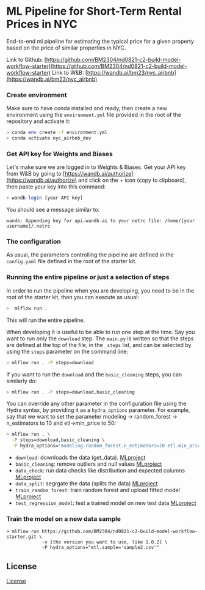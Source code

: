 # ML Pipeline for Short-Term Rental Prices in NYC
End-to-end ml pipeline for estimating the typical price for a given property based 
on the price of similar properties in NYC. 

Link to Github: [https://github.com/BM2304/nd0821-c2-build-model-workflow-starter](https://github.com/BM2304/nd0821-c2-build-model-workflow-starter)
Link to W&B: [https://wandb.ai/bm23/nyc_airbnb](https://wandb.ai/bm23/nyc_airbnb)
### Create environment
Make sure to have conda installed and ready, then create a new environment using the ``environment.yml``
file provided in the root of the repository and activate it:

```bash
> conda env create -f environment.yml
> conda activate nyc_airbnb_dev
```
### Get API key for Weights and Biases
Let's make sure we are logged in to Weights & Biases. Get your API key from W&B by going to 
[https://wandb.ai/authorize](https://wandb.ai/authorize) and click on the + icon (copy to clipboard), 
then paste your key into this command:

```bash
> wandb login [your API key]
```

You should see a message similar to:
```
wandb: Appending key for api.wandb.ai to your netrc file: /home/[your username]/.netrc
```
### The configuration
As usual, the parameters controlling the pipeline are defined in the ``config.yaml`` file defined in
the root of the starter kit.


### Running the entire pipeline or just a selection of steps
In order to run the pipeline when you are developing, you need to be in the root of the starter kit, 
then you can execute as usual:

```bash
>  mlflow run .
```
This will run the entire pipeline.

When developing it is useful to be able to run one step at the time. Say you want to run only
the ``download`` step. The `main.py` is written so that the steps are defined at the top of the file, in the 
``_steps`` list, and can be selected by using the `steps` parameter on the command line:

```bash
> mlflow run . -P steps=download
```
If you want to run the ``download`` and the ``basic_cleaning`` steps, you can similarly do:
```bash
> mlflow run . -P steps=download,basic_cleaning
```
You can override any other parameter in the configuration file using the Hydra syntax, by
providing it as a ``hydra_options`` parameter. For example, say that we want to set the parameter
modeling -> random_forest -> n_estimators to 10 and etl->min_price to 50:

```bash
> mlflow run . \
  -P steps=download,basic_cleaning \
  -P hydra_options="modeling.random_forest.n_estimators=10 etl.min_price=50"
```


- `download`: downloads the data (get_data). [MLproject](https://github.com/BM2304/nd0821-c2-build-model-workflow-starter/blob/master/components/get_data/MLproject)
- `basic_cleaning`: remove outliers and null values [MLproject](https://github.com/BM2304/nd0821-c2-build-model-workflow-starter/blob/master/src/basic_cleaning/MLproject)
- `data_check`: run data checks like distribution and expected columns [MLproject](https://github.com/BM2304/nd0821-c2-build-model-workflow-starter/blob/master/src/data_check/MLproject)
- `data_split`: segrgate the data (splits the data) [MLproject](https://github.com/BM2304/nd0821-c2-build-model-workflow-starter/blob/master/components/train_val_test_split/MLproject)
- `train_random_forest`: train random forest and upload fitted model [MLproject](https://github.com/BM2304/nd0821-c2-build-model-workflow-starter/blob/master/src/train_random_forest/MLproject)
- `test_regression_model`: test a trained model on new test data [MLproject](https://github.com/BM2304/nd0821-c2-build-model-workflow-starter/blob/master/components/test_regression_model/MLproject)

### Train the model on a new data sample

```
> mlflow run https://github.com/BM2304/nd0821-c2-build-model-workflow-starter.git \
             -v [the version you want to use, like 1.0.2] \
             -P hydra_options="etl.sample='sample2.csv'"
```

## License

[License](LICENSE.txt)

